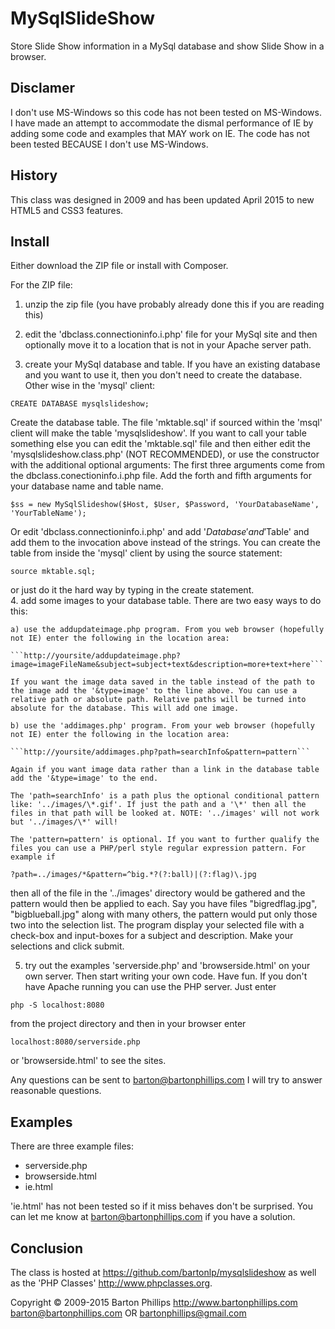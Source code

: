 # MySqlSlideShow

Store Slide Show information in a MySql database and show Slide Show in a browser.

## Disclamer

I don't use MS-Windows so this code has not been tested on MS-Windows. I have made an attempt to accommodate the dismal performance of IE by adding some code and examples that MAY work on IE. The code has not been tested BECAUSE I don't use MS-Windows.

## History

This class was designed in 2009 and has been updated April 2015 to new HTML5 and CSS3 features.

## Install

Either download the ZIP file or install with Composer.

For the ZIP file:

1. unzip the zip file (you have probably already done this if you are reading this)

2. edit the 'dbclass.connectioninfo.i.php' file for your MySql site and then optionally move it to a location that is not in your Apache server path.

3. create your MySql database and table. If you have an existing database and you want to use it, then you don't need to create the database. Other wise in the 'mysql' client: 
```
CREATE DATABASE mysqlslideshow;
```
Create the database table. The file 'mktable.sql' if sourced within the 'msql' client will make the table 'mysqlslideshow'. If you want to call your table something else you can edit the 'mktable.sql' file and then either edit the 'mysqlslideshow.class.php' (NOT RECOMMENDED), or use the constructor with the additional optional arguments: The first three arguments come from the dbclass.conectioninfo.i.php file. Add the forth and fifth arguments for your database name and table name.  
```
$ss = new MySqlSlideshow($Host, $User, $Password, 'YourDatabaseName', 'YourTableName');
```
Or edit 'dbclass.connectioninfo.i.php' and add '$Database' and '$Table' and add them to the invocation above instead of the strings. You can create the table from inside the 'mysql' client by using the source statement:
```
source mktable.sql;
``` 
or just do it the hard way by typing in the create statement.  
4. add some images to your database table. There are two easy ways to do this: 

    a) use the addupdateimage.php program. From you web browser (hopefully not IE) enter the following in the location area:

    ```http://yoursite/addupdateimage.php?image=imageFileName&subject=subject+text&description=more+text+here```

    If you want the image data saved in the table instead of the path to the image add the '&type=image' to the line above. You can use a relative path or absolute path. Relative paths will be turned into absolute for the database. This will add one image.
    
    b) use the 'addimages.php' program. From your web browser (hopefully not IE) enter the following in the location area:

    ```http://yoursite/addimages.php?path=searchInfo&pattern=pattern```

    Again if you want image data rather than a link in the database table add the '&type=image' to the end.

    The 'path=searchInfo' is a path plus the optional conditional pattern like: '../images/\*.gif'. If just the path and a '\*' then all the files in that path will be looked at. NOTE: '../images' will not work but '../images/\*' will!

    The 'pattern=pattern' is optional. If you want to further qualify the files you can use a PHP/perl style regular expression pattern. For example if 
```
?path=../images/*&pattern=^big.*?(?:ball)|(?:flag)\.jpg
``` 
then all of the file in the '../images' directory would be gathered and the pattern would then be applied to each. Say you have files "bigredflag.jpg", "bigblueball.jpg" along with many others, the pattern would put only those two into the selection list.  The program display your selected file with a check-box and input-boxes for a subject and description. Make your selections and click submit.

5. try out the examples 'serverside.php' and 'browserside.html' on your own server. Then start writing your own code.  Have fun. If you don't have Apache running you can use the PHP server. Just enter 
```
php -S localhost:8080
``` 
from the project directory and then in your browser enter 
```
localhost:8080/serverside.php
```
or 'browserside.html' to see the sites.

Any questions can be sent to barton@bartonphillips.com I will try to answer reasonable questions.

## Examples

There are three example files:

* serverside.php
* browserside.html
* ie.html

'ie.html' has not been tested so if it miss behaves don't be surprised. You can let me know at barton@bartonphillips.com if you have a solution. 

## Conclusion

The class is hosted at https://github.com/bartonlp/mysqlslideshow as well as the 'PHP Classes' http://www.phpclasses.org.

Copyright &copy; 2009-2015 Barton Phillips
http://www.bartonphillips.com
barton@bartonphillips.com
OR
bartonphillips@gmail.com
